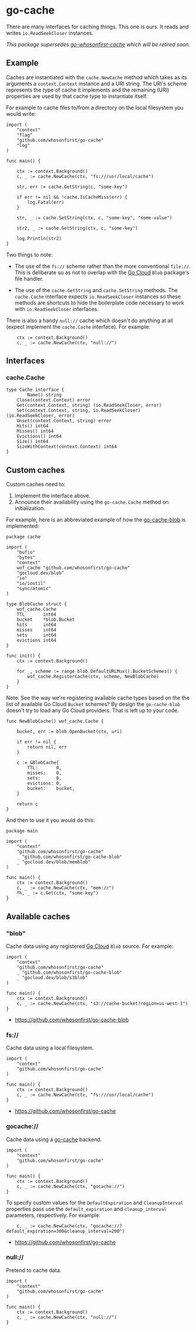 # go-cache

There are many interfaces for caching things. This one is ours. It reads and writes `io.ReadSeekCloser` instances.

_This package supersedes [go-whosonfirst-cache](https://github.com/whosonfirst/go-whosonfirst-cache) which will be retired soon._

## Example

Caches are instantiated with the `cache.NewCache` method which takes as its arguments a `context.Context` instance and a URI string. The URI's scheme represents the type of cache it implements and the remaining (URI) properties are used by that cache type to instantiate itself.

For example to cache files to/from a directory on the local filesystem you would write:

```
import (
	"context"
	"flag"
	"github.com/whosonfirst/go-cache"
	"log"
)

func main() {

	ctx := context.Background()
	c, _ := cache.NewCache(ctx, "fs:///usr/local/cache")

	str, err := cache.GetString(c, "some-key")

	if err != nil && !cache.IsCacheMiss(err) {
		log.Fatal(err)
	}

	str, _ := cache.SetString(ctx, c, "some-key", "some-value")

	str2, _ := cache.GetString(ctx, c, "some-key")

	log.Println(str2)
}
```

Two things to note:

* The use of the `fs://` scheme rather than the more conventional `file://`. This is deliberate so as not to overlap with the [Go Cloud](https://gocloud.dev/howto/blob/) `Blob` package's file handler.

* The use of the `cache.GetString` and `cache.SetString` methods. The `cache.Cache` interface expects `io.ReadSeekCloser` instances so these methods are shortcuts to hide the boilerplate code necessary to work with `io.ReadSeekCloser` interfaces.

There is also a handy `null://` cache which doesn't do anything at all (expect implement the `cache.Cache` interface). For example:

```
	ctx := context.Background()
	c, _ := cache.NewCache(ctx, "null://")
```

## Interfaces

### cache.Cache

```
type Cache interface {
     	Name() string
	Close(context.Context) error
	Get(context.Context, string) (io.ReadSeekCloser, error)
	Set(context.Context, string, io.ReadSeekCloser) (io.ReadSeekCloser, error)
	Unset(context.Context, string) error
	Hits() int64
	Misses() int64
	Evictions() int64
	Size() int64
	SizeWithContext(context.Context) int64
}
```

## Custom caches

Custom caches need to:

1. Implement the interface above.
2. Announce their availability using the `go-cache.Cache` method on initialization.

For example, here is an abbreviated example of how the [go-cache-blob](https://github.com/whosonfirst/go-cache-blob/) is implemented:

```
package cache

import (
	"bufio"
	"bytes"
	"context"
	wof_cache "github.com/whosonfirst/go-cache"
	"gocloud.dev/blob"
	"io"
	"io/ioutil"
	"sync/atomic"
)

type BlobCache struct {
	wof_cache.Cache
	TTL       int64
	bucket    *blob.Bucket
	hits      int64
	misses    int64
	sets      int64
	evictions int64
}

func init() {
	ctx := context.Background()

	for _, scheme := range blob.DefaultURLMux().BucketSchemes() {
		wof_cache.RegisterCache(ctx, scheme, NewBlobCache)
	}
}
```

Note: See the way we're registering available cache types based on the the list of available Go Cloud `Bucket` schemes? By design the `go-cache-blob` doesn't try to load any Go Cloud providers. That is left up to your code.

```
func NewBlobCache() wof_cache.Cache {

	bucket, err := blob.OpenBucket(ctx, uri)

	if err != nil {
		return nil, err
	}

	c := &BlobCache{
		TTL:       0,
		misses:    0,
		sets:      0,
		evictions: 0,
		bucket:    bucket,
	}

	return c
}
```

And then to use it you would do this:

```
package main

import (
	"context"
	"github.com/whosonfirst/go-cache"
	_ "github.com/whosonfirst/go-cache-blob"
	_ "gocloud.dev/blob/memblob"
)

func main() {
	ctx := context.Background()
	c, _ := cache.NewCache(ctx, "mem://")
	fh, _ := c.Get(ctx, "some-key")
}
```

## Available caches

### "blob"

Cache data using any registered [Go Cloud](https://gocloud.dev/howto/blob/) `Blob` source. For example:

```
import (
	"context"
	"github.com/whosonfirst/go-cache"
	_ "github.com/whosonfirst/go-cache-blob"
	_ "gocloud.dev/blob/s3blob"	
)

func main() {
	ctx := context.Background()
	c, _ := cache.NewCache(ctx, "s3://cache-bucket?region=us-west-1")
}
```

* https://github.com/whosonfirst/go-cache-blob

### fs://

Cache data using a local filesystem.

```
import (
	"context"
	"github.com/whosonfirst/go-cache"
)

func main() {
	ctx := context.Background()
	c, _ := cache.NewCache(ctx, "fs:///usr/local/cache")
}
```

* https://github.com/whosonfirst/go-cache

### gocache://

Cache data using a [go-cache](https://github.com/patrickmn/go-cache) backend.

```
import (
	"context"
	"github.com/whosonfirst/go-cache"
)

func main() {
	ctx := context.Background()
	c, _ := cache.NewCache(ctx, "gocache://")
}
```

To specify custom values for the `DefaultExpiration` and `CleanupInterval` properties pass use the `default_expiration` and `cleanup_interval` parameters, respectively. For example:

```
	c, _ := cache.NewCache(ctx, "gocache://?default_expiration=300&cleanup_interval=200")
```

* https://github.com/whosonfirst/go-cache

### null://

Pretend to cache data.

```
import (
	"context"
	"github.com/whosonfirst/go-cache"
)

func main() {
	ctx := context.Background()
	c, _ := cache.NewCache(ctx, "null://")
}
```
